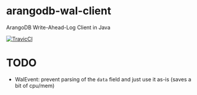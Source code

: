 
# arangodb-wal-client

ArangoDB Write-Ahead-Log Client in Java

[ ![TravicCI](https://travis-ci.org/stackmagic/arangodb-wal-client.svg?branch=master) ](https://travis-ci.org/stackmagic/arangodb-wal-client)

# TODO

* WalEvent: prevent parsing of the `data` field and just use it as-is (saves a bit of cpu/mem)
